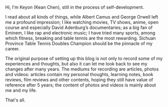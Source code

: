 Hi, I'm Keyon (Kean Chen), still in the process of self-development. 

I read about all kinds of things, while Albert Camus and George Orwell left me a profound impression; I like watching movies, TV shows, anime, open course and especially David Adenburg’s documentaries; as a big fan of Eminem, I like rap and electronic music; I have tried many sports, among which fitness, breaking and table tennis are the most rewarding. Sichuan Province Table Tennis Doubles Champion should be the pinnacle of my career.

The original purpose of setting up this blog is not only to record some of my experiences and thoughts, but also it can let me look back to see my changes after many years. The mediums for recording are articles, photos and videos: articles contain my personal thoughts, learning notes, book reviews, film reviews and other contents, hoping they still have value of reference after 5 years; the content of photos and videos is mainly about me and my life.

That's all.